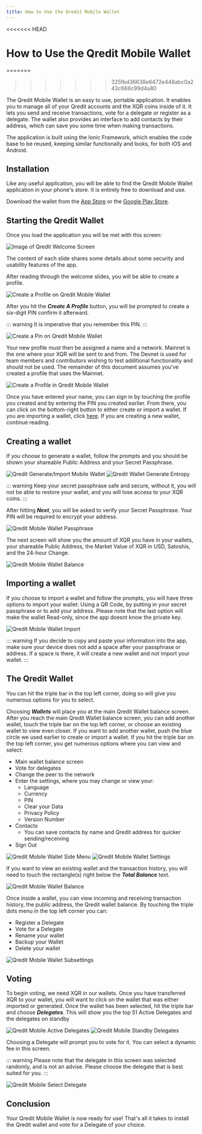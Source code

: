 ```yaml
---
title: How to Use the Qredit Mobile Wallet
---
```

<<<<<<< HEAD
# How to Use the Qredit Mobile Wallet
=======

>>>>>>> 325fbd36638e6472e448abc0a243c666c99d4a80

The Qredit Mobile Wallet is an easy to use, portable application. It enables you to manage all of your Qredit accounts and the XQR coins inside of it. It lets you send and receive transactions, vote for a delegate or register as a delegate. The wallet also provides an interface to add contacts by their address, which can save you some time when making transactions.

The application is built using the Ionic Framework, which enables the code base to be reused, keeping similar functionally and looks, for both iOS and Android.

## Installation

Like any useful application, you will be able to find the Qredit Mobile Wallet application in your phone's store. It is entirely free to download and use.

Download the wallet from the [App Store](http://qredit.io/go/ios) or the [Google Play Store](https://qredit.io/go/android).

## Starting the Qredit Wallet

Once you load the application you will be met with this screen:

![Image of Qredit Welcome Screen](./assets/how-to-use-the-mobile-wallet/01_Welcome_to_Qredit.png)

The content of each slide shares some details about some security and usability features of the app.

After reading through the welcome slides, you will be able to create a profile.

![Create a Profile on Qredit Mobile Wallet](./assets/how-to-use-the-mobile-wallet/02_Create_Qredit_Mobile_Wallet.jpg)

After you hit the **_Create A Profile_** button, you will be prompted to create a six-digit PIN confirm it afterward.

::: warning
It is imperative that you remember this PIN.
:::

![Create a Pin on Qredit Mobile Wallet](./assets/how-to-use-the-mobile-wallet/03_Create_Pin.jpg)

Your new profile must then be assigned a name and a network. Mainnet is the one where your XQR will be sent to and from. The Devnet is used for team members and contributors wishing to test additional functionality and should not be used. The remainder of this document assumes you've created a profile that uses the Mainnet.

![Create a Profile in Qredit Mobile Wallet](./assets/how-to-use-the-mobile-wallet/04_Create_Profile.jpg)

Once you have entered your name, you can sign in by touching the profile you created and by entering the PIN you created earlier. From there, you can click on the bottom-right button to either create or import a wallet. If you are importing a wallet, click [here](#importing-a-wallet). If you are creating a new wallet, continue reading.

## Creating a wallet

If you choose to generate a wallet, follow the prompts and you should be shown your shareable Public Address and your Secret Passphrase.

![Qredit Generate/Import Mobile Wallet](./assets/how-to-use-the-mobile-wallet/05_Generate_Import_Wallet.jpg)
![Qredit Wallet Generate Entropy](./assets/how-to-use-the-mobile-wallet/06_Generate_Entropy.jpg)

::: warning
Keep your secret passphrase safe and secure, without it, you will not be able to restore your wallet, and you will lose access to your XQR coins.
:::

After hitting **_Next_**, you will be asked to verify your Secret Passphrase. Your PIN will be required to encrypt your address.

![Qredit Mobile Wallet Passphrase](./assets/how-to-use-the-mobile-wallet/07_Validate_Passphrase.jpg)

The next screen will show you the amount of XQR you have in your wallets, your shareable Public Address, the Market Value of XQR in USD, Satoshis, and the 24-hour Change.

![Qredit Mobile Wallet Balance](./assets/how-to-use-the-mobile-wallet/08_Qredit_Mobile_Balance.jpg)

## Importing a wallet

If you choose to import a wallet and follow the prompts, you will have three options to import your wallet: Using a QR Code, by putting in your secret passphrase or to add your address. Please note that the last option will make the wallet Read-only, since the app doesnt know the private key.

![Qredit Mobile Wallet Import](./assets/how-to-use-the-mobile-wallet/09_Qredit_Mobile_Import.jpg)

::: warning
If you decide to copy and paste your information into the app, make sure your device does not add a space after your passphrase or address. If a space is there, it will create a new wallet and not import your wallet.
:::

## The Qredit Wallet

You can hit the triple bar in the top left corner, doing so will give you numerous options for you to select.

Choosing **_Wallets_** will place you at the main Qredit Wallet balance screen. After you reach the main Qredit Wallet balance screen, you can add another wallet, touch the triple bar on the top left corner, or choose an existing wallet to view even closer.
If you want to add another wallet, push the blue circle we used earlier to create or import a wallet.
If you hit the triple bar on the top left corner, you get numerous options where you can view and select:

- Main wallet balance screen
- Vote for delegates
- Change the peer to the network
- Enter the settings, where you may change or view your:
  - Language
  - Currency
  - PIN
  - Clear your Data
  - Privacy Policy
  - Version Number
- Contacts
  - You can save contacts by name and Qredit address for quicker sending/receiving
- Sign Out

![Qredit Mobile Wallet Side Menu](./assets/how-to-use-the-mobile-wallet/10_Qredit_Mobile_Side_Menu.jpg) 
![Qredit Mobile Wallet Settings](./assets/how-to-use-the-mobile-wallet/11_Qredit_Mobile_Settings.jpg)

If you want to view an existing wallet and the transaction history, you will need to touch the rectangle(s) right below the **_Total Balance_** text.

![Qredit Mobile Wallet Balance](./assets/how-to-use-the-mobile-wallet/08_Qredit_Mobile_Balance.jpg)

Once inside a wallet, you can view incoming and receiving transaction history, the public address, the Qredit wallet balance. By touching the triple dots menu in the top left corner you can:

- Register a Delegate
- Vote for a Delegate
- Rename your wallet
- Backup your Wallet
- Delete your wallet

![Qredit Mobile Wallet Subsettings](./assets/how-to-use-the-mobile-wallet/12_Qredit_Mobile_Subsettings.jpg)

## Voting

To begin voting, we need XQR in our wallets. Once you have transferred XQR to your wallet, you will want to click on the wallet that was either imported or generated. Once the wallet has been selected, hit the triple bar and choose **_Delegates_**. This will show you the top 51 Active Delegates and the delegates on standby

![Qredit Mobile Active Delegates](./assets/how-to-use-the-mobile-wallet/13_Qredit_Mobile_Active_Delegates.jpg)
![Qredit Mobile Standby Delegates](./assets/how-to-use-the-mobile-wallet/14_Qredit_Mobile_Standby_Delegates.jpg)

Choosing a Delegate will prompt you to vote for it. You can select a dynamic fee in this screen. 

::: warning
Please note that the delegate in this screen was selected randomly, and is not an advise. Please choose the delegate that is best suited for you.
:::

![Qredit Mobile Select Delegate](./assets/how-to-use-the-mobile-wallet/15_Qredit_Mobile_Select_Delegate.jpg)

## Conclusion

Your Qredit Mobile Wallet is now ready for use! That's all it takes to install the Qredit wallet and vote for a Delegate of your choice.